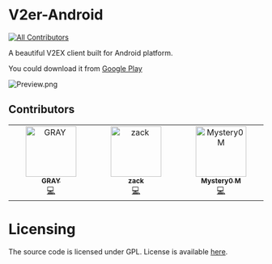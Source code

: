 # V2er-Android
<!-- ALL-CONTRIBUTORS-BADGE:START - Do not remove or modify this section -->
[![All Contributors](https://img.shields.io/badge/all_contributors-3-orange.svg?style=flat-square)](#contributors-)
<!-- ALL-CONTRIBUTORS-BADGE:END -->
A beautiful V2EX client built for Android platform.

You could download it from [Google Play](https://play.google.com/store/apps/details?id=me.ghui.v2er)

![Preview.png](./v2er-preview.png)

## Contributors

<!-- ALL-CONTRIBUTORS-LIST:START - Do not remove or modify this section -->
<!-- prettier-ignore-start -->
<!-- markdownlint-disable -->
<table>
  <tbody>
    <tr>
      <td align="center" valign="top" width="14.28%"><a href="https://github.com/graycreate"><img src="https://avatars.githubusercontent.com/u/5203798?v=4?s=100" width="100px;" alt="GRAY"/><br /><sub><b>GRAY</b></sub></a><br /><a href="https://github.com/v2er-app/Android/commits?author=graycreate" title="Code">💻</a></td>
      <td align="center" valign="top" width="14.28%"><a href="https://github.com/shiqizhenyes"><img src="https://avatars.githubusercontent.com/u/10935531?v=4?s=100" width="100px;" alt="zack"/><br /><sub><b>zack</b></sub></a><br /><a href="https://github.com/v2er-app/Android/commits?author=shiqizhenyes" title="Code">💻</a></td>
      <td align="center" valign="top" width="14.28%"><a href="https://blog.mystery0.vip"><img src="https://avatars.githubusercontent.com/u/19162205?v=4?s=100" width="100px;" alt="Mystery0 M"/><br /><sub><b>Mystery0 M</b></sub></a><br /><a href="https://github.com/v2er-app/Android/commits?author=Mystery00" title="Code">💻</a></td>
    </tr>
  </tbody>
</table>

<!-- markdownlint-restore -->
<!-- prettier-ignore-end -->

<!-- ALL-CONTRIBUTORS-LIST:END -->
<!-- prettier-ignore-start -->
<!-- markdownlint-disable -->

<!-- markdownlint-restore -->
<!-- prettier-ignore-end -->

<!-- ALL-CONTRIBUTORS-LIST:END -->

# Licensing
The source code is licensed under GPL. License is available [here](./LICENSE).
